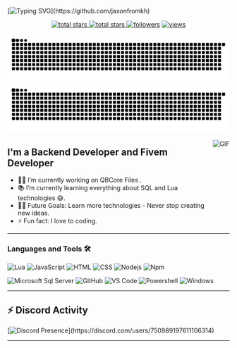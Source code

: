 [![Typing SVG](https://readme-typing-svg.herokuapp.com?font=Fira+Code&weight=700&pause=1000&width=435&lines=Hi+there%2C+I'm+Dexter!)](https://github.com/jaxonfromkh)

<p align="center">
  <a href="https://github.com/jaxonfromkh?tab=repositories&sort=stargazers">
    <img alt="total stars" title="Total stars on GitHub" src="https://custom-icon-badges.herokuapp.com/badge/dynamic/json?logo=star&host=formatted-dynamic-badges.herokuapp.com&formatter=metric&style=for-the-badge&color=55960c&labelColor=488207&label=stars&query=$.stars&url=https://api.github-star-counter.workers.dev/user/jaxonfromkh"/>
  </a>
  <a href="https://github.com/jaxonfromkh?tab=repositories&sort=stargazers">
    <img alt="total stars" title="Total forks on GitHub" src="https://custom-icon-badges.herokuapp.com/badge/dynamic/json?logo=fork&host=formatted-dynamic-badges.herokuapp.com&formatter=metric&style=for-the-badge&color=ff0013&labelColor=ae1206&label=forks&query=$.forks&url=https://api.github-star-counter.workers.dev/user/jaxonfromkh"/>
  </a>
  <a href="https://github.com/jaxonfromkh?tab=followers">
    <img alt="followers" title="Follow me on Github" src="https://custom-icon-badges.herokuapp.com/github/followers/jaxonfromkh?color=236ad3&labelColor=1155ba&style=for-the-badge&logo=person-add&label=Follow&logoColor=white"/></a>
  <a href="https://github.com/jaxonfromkh/Simple-View-Counter">
    <img alt="views" title="GitHub profile views" src="https://komarev.com/ghpvc/?username=jaxonfromkh&style=for-the-badge&color=lightgrey"/>
  </a>
</p>

![github contribution grid snake animation](https://raw.githubusercontent.com/don-cryptus/don-cryptus/output/github-contribution-grid-snake-dark.svg#gh-dark-mode-only)![github contribution grid snake animation](https://raw.githubusercontent.com/don-cryptus/don-cryptus/output/github-contribution-grid-snake.svg#gh-light-mode-only)

<img align="right" alt="GIF" height="160px" src="https://media.giphy.com/media/du3J3cXyzhj75IOgvA/giphy.gif" />

## I'm a Backend Developer and Fivem Developer

- 👨‍💻 I’m currently working on QBCore Files .
- 📚 I’m currently learning everything about SQL and Lua technologies 😅.
- 💪🏼 Future Goals: Learn more technologies - Never stop creating new ideas.
- ⚡ Fun fact: I love to coding.

---

### Languages and Tools 🛠 

![Lua](https://img.shields.io/badge/-Lua-007ACC?style=flat-square&logo=lua&logoColor=ffffff)
![JavaScript](https://img.shields.io/badge/-JavaScript-%23F7DF1C?style=flat-square&logo=javascript&logoColor=000000&labelColor=%23F7DF1C&color=%23FFCE5A)
![HTML](https://img.shields.io/badge/-HTML-%23E44D27?style=flat-square&logo=html&logoColor=ffffff)
![CSS](https://img.shields.io/badge/-CSS-%231572B6?style=flat-square&logo=css)
![Nodejs](https://img.shields.io/badge/-Nodejs-339933?style=flat-square&logo=Node.js&logoColor=ffffff)
![Npm](https://img.shields.io/badge/-npm-CB3837?style=flat-square&logo=npm)

![Microsoft Sql Server](https://img.shields.io/badge/-Sql%20Server-CC2927?style=flat-square&logo=microsoft-sql-server&logoColor=ffffff)
![GitHub](https://img.shields.io/badge/-GitHub-181717?style=flat-square&logo=github)
![VS Code](http://img.shields.io/badge/-VS%20Code-007ACC?style=flat-square&logo=visual-studio-code&logoColor=ffffff)
![Powershell](http://img.shields.io/badge/-Powershell-5391FE?style=flat-square&logo=powershell&logoColor=ffffff)
![Windows](http://img.shields.io/badge/-Windows-0078D6?style=flat-square&logo=windows&logoColor=ffffff)

---

## ⚡ Discord Activity

[![Discord Presence]([https://lanyard.cnrad.dev/api/750989197611106314](https://lanyard.cnrad.dev/api/750989197611106314?showDisplayName=true&idleMessage=Doing%20something%20else!)https://lanyard.cnrad.dev/api/750989197611106314?showDisplayName=true&idleMessage=Doing%20something%20else!)](https://discord.com/users/750989197611106314)

---
